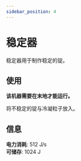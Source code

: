 ```yaml
---
sidebar_position: 4
---
```


# 稳定器

稳定器用于制作稳定的锭。

## 使用

**该机器需要在末地才能运行。**

将不稳定的锭与冷凝粒子放入。

## 信息

**电力消耗**: 512 J/s  
**可储存**: 1024 J

